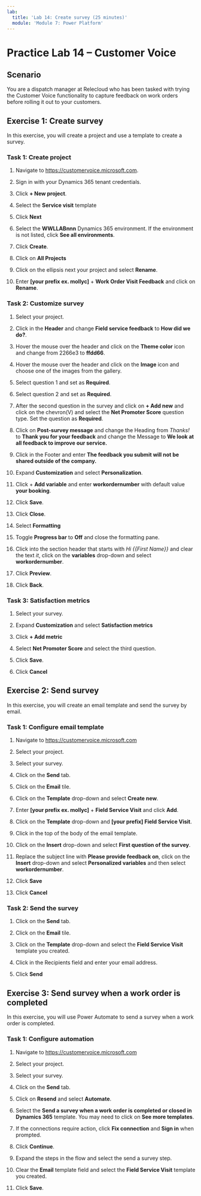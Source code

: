 ```yaml
---
lab:
  title: 'Lab 14: Create survey (25 minutes)'
  module: 'Module 7: Power Platform'
---
```


# Practice Lab 14 – Customer Voice

## Scenario

You are a dispatch manager at Relecloud who has been tasked with trying the Customer Voice functionality to capture feedback on work orders before rolling it out to your customers.

## Exercise 1: Create survey

In this exercise, you will create a project and use a template to create a survey.

### Task 1: Create project

1. Navigate to <https://customervoice.microsoft.com>.

1. Sign in with your Dynamics 365 tenant credentials.

1. Click **+ New project**.

1. Select the **Service visit** template

1. Click **Next**

1. Select the **WWLLABnnn** Dynamics 365 environment. If the environment is not listed, click **See all environments**.

1. Click **Create**.

1. Click on **All Projects**

1. Click on the ellipsis next your project and select **Rename**.

1. Enter **[your prefix ex. mollyc]** + **Work Order Visit Feedback** and click on **Rename**.

### Task 2: Customize survey

1. Select your project.

1. Click in the **Header** and change **Field service feedback** to **How did we do?**.

1. Hover the mouse over the header and click on the **Theme color** icon and change from 2266e3 to **ffdd66**.

1. Hover the mouse over the header and click on the **Image** icon and choose one of the images from the gallery.

1. Select question 1 and set as **Required**.

1. Select question 2 and set as **Required**.

1. After the second question in the survey and click on **+ Add new** and click on the chevron(V) and select the **Net Promoter Score** question type. Set the question as **Required**.

1. Click on **Post-survey message** and change the Heading from *Thanks!* to **Thank you for your feedback** and change the Message to **We look at all feedback to improve our service.**

1. Click in the Footer and enter **The feedback you submit will not be shared outside of the company.**

1. Expand **Customization** and select **Personalization**.

1. Click + **Add variable** and enter **workordernumber** with default value **your booking**.

1. Click **Save**.

1. Click **Close**.

1. Select **Formatting**

1. Toggle **Progress bar** to **Off** and close the formatting pane.

1. Click into the section header that starts with *Hi {{First Name}}* and clear the text *it*, click on the **variables** drop-down and select **workordernumber**.

1. Click **Preview**.

1. Click **Back**.

### Task 3: Satisfaction metrics

1. Select your survey.

1. Expand **Customization** and select **Satisfaction metrics**

1. Click **+ Add metric**

1. Select **Net Promoter Score** and select the third question.

1. Click **Save**.

1. Click **Cancel**

## Exercise 2: Send survey

In this exercise, you will create an email template and send the survey by email.

### Task 1: Configure email template

1. Navigate to <https://customervoice.microsoft.com>

1. Select your project.

1. Select your survey.

1. Click on the **Send** tab.

1. Click on the **Email** tile.

1. Click on the **Template** drop-down and select **Create new**.

1. Enter **[your prefix ex. mollyc]** + **Field Service Visit** and click **Add**.

1. Click on the **Template** drop-down and **[your prefix] Field Service Visit**.

1. Click in the top of the body of the email template.

1. Click on the **Insert** drop-down and select **First question of the survey**.

1. Replace the subject line with **Please provide feedback on**, click on the **Insert** drop-down and select **Personalized variables** and then select **workordernumber**.

1. Click **Save**

1. Click **Cancel**

### Task 2: Send the survey

1. Click on the **Send** tab.

2. Click on the **Email** tile.

3. Click on the **Template** drop-down and select the **Field Service Visit** template you created.

4. Click in the Recipients field and enter your email address.

5. Click **Send**

## Exercise 3: Send survey when a work order is completed

In this exercise, you will use Power Automate to send a survey when a work order is completed.

### Task 1: Configure automation

1. Navigate to <https://customervoice.microsoft.com>

1. Select your project.

1. Select your survey.

1. Click on the **Send** tab.

1. Click on **Resend** and select **Automate**.

1. Select the **Send a survey when a work order is completed or closed in Dynamics 365** template. You may need to click on **See more templates**.

1. If the connections require action, click **Fix connection** and **Sign in** when prompted.

1. Click **Continue**.

1. Expand the steps in the flow and select the send a survey step.

1. Clear the **Email** template field and select the **Field Service Visit** template you created.

1. Click **Save**.
